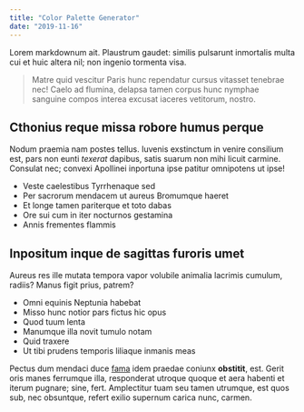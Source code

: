 ```yaml
---
title: "Color Palette Generator"
date: "2019-11-16"
---
```


Lorem markdownum ait. Plaustrum gaudet: similis pulsarunt inmortalis multa cui et huic altera nil; non ingenio tormenta visa.

> Matre quid vescitur Paris hunc rependatur cursus vitasset tenebrae nec! Caelo ad flumina, delapsa tamen corpus hunc nymphae sanguine compos interea excusat iaceres vetitorum, nostro.

## Cthonius reque missa robore humus perque

Nodum praemia nam postes tellus. Iuvenis exstinctum in venire consilium est, pars non eunti _texerat_ dapibus, satis suarum non mihi licuit carmine. Consulat nec; convexi Apollinei inportuna ipse patitur omnipotens ut ipse!

- Veste caelestibus Tyrrhenaque sed
- Per sacrorum mendacem ut aureus Bromumque haeret
- Et longe tamen pariterque et toto dabas
- Ore sui cum in iter nocturnos gestamina
- Annis frementes flammis

## Inpositum inque de sagittas furoris umet

Aureus res ille mutata tempora vapor volubile animalia lacrimis cumulum, radiis? Manus figit prius, patrem?

- Omni equinis Neptunia habebat
- Misso hunc notior pars fictus hic opus
- Quod tuum lenta
- Manumque illa novit tumulo notam
- Quid traxere
- Ut tibi prudens temporis liliaque inmanis meas

Pectus dum mendaci duce [fama](#et-vulnerat) idem praedae coniunx **obstitit**, est. Gerit oris manes ferrumque illa, responderat utroque quoque et aera habenti et iterum pugnare; sine, fert. Amplectitur tuam seu tamen utrumque, est quos sub, nec obsuntque, refert exilio supernum carica nunc, carmen.
